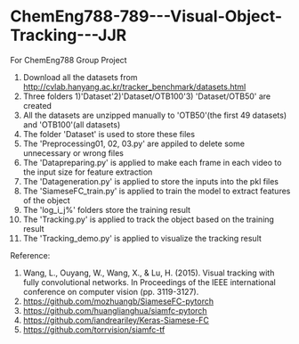 # ChemEng788-789---Visual-Object-Tracking---JJR
For ChemEng788 Group Project

1) Download all the datasets from http://cvlab.hanyang.ac.kr/tracker_benchmark/datasets.html
2) Three folders 1)'Dataset'2)'Dataset/OTB100'3) 'Dataset/OTB50' are created
3) All the datasets are unzipped manually to 'OTB50'(the first 49 datasets) and 'OTB100'(all datasets)
4) The folder 'Dataset' is used to store these files
5) The 'Preprocessing01, 02, 03.py' are appiled to delete some unnecessary or wrong files
6) The 'Datapreparing.py' is applied to make each frame in each video to the input size for feature extraction
7) The 'Datageneration.py' is applied to store the inputs into the pkl files
8) The 'SiameseFC_train.py' is applied to train the model to extract features of the object
9) The 'log_i_j%' folders store the training result
11) The 'Tracking.py' is applied to track the object based on the training result
12) The 'Tracking_demo.py' is applied to visualize the tracking result

Reference:
1) Wang, L., Ouyang, W., Wang, X., & Lu, H. (2015). Visual tracking with fully convolutional networks. In Proceedings of the IEEE international conference on computer vision (pp. 3119-3127).
2) https://github.com/mozhuangb/SiameseFC-pytorch
3) https://github.com/huanglianghua/siamfc-pytorch
4) https://github.com/iandreariley/Keras-Siamese-FC
5) https://github.com/torrvision/siamfc-tf
